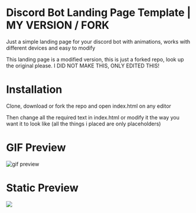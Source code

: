 # Discord Bot Landing Page Template | MY VERSION / FORK
Just a simple landing page for your discord bot with animations, works with different devices and easy to modify

This landing page is a modified version, this is just a forked repo, look up the original please. I DID NOT MAKE THIS, ONLY EDITED THIS!
# Installation

Clone, download or fork the repo and open index.html on any editor

Then change all the required text in index.html or modify it the way you want it to look like (all the things i placed are only placeholders)

# GIF Preview
![gif preview](https://github.com/Kaireu/Discord-bot-landing-page-template/blob/main/gif%20preview.gif)

# Static Preview
<img src="https://i.imgur.com/WJXEFjx.png">

